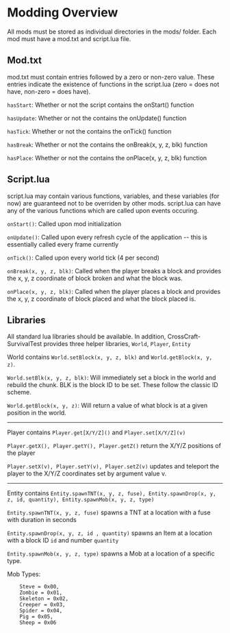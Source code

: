 # Modding Overview

All mods must be stored as individual directories in the mods/ folder.
Each mod must have a mod.txt and script.lua file.

## Mod.txt

mod.txt must contain entries followed by a zero or non-zero value.
These entries indicate the existence of functions in the script.lua (zero = does not have, non-zero = does have).


`hasStart`: Whether or not the script contains the onStart() function

`hasUpdate`: Whether or not the contains the onUpdate() function

`hasTick`: Whether or not the contains the onTick() function

`hasBreak`: Whether or not the contains the onBreak(x, y, z, blk) function

`hasPlace`: Whether or not the contains the onPlace(x, y, z, blk) function

## Script.lua

script.lua may contain various functions, variables, and these variables (for now) are guaranteed not to be overriden by other mods.
script.lua can have any of the various functions which are called upon events occuring.


`onStart()`: Called upon mod initialization

`onUpdate()`: Called upon every refresh cycle of the application -- this is essentially called every frame currently

`onTick()`: Called upon every world tick (4 per second)

`onBreak(x, y, z, blk)`: Called when the player breaks a block and provides the x, y, z coordinate of block broken and what the block was.

`onPlace(x, y, z, blk)`: Called when the player places a block and provides the x, y, z coordinate of block placed and what the block placed is.

## Libraries

All standard lua libraries should be available. In addition, CrossCraft-SurvivalTest provides three helper libraries, `World`, `Player`, `Entity`


World contains `World.setBlock(x, y, z, blk)` and `World.getBlock(x, y, z)`. 

`World.setBlk(x, y, z, blk)`: Will immediately set a block in the world and rebuild the chunk. BLK is the block ID to be set. These follow the classic ID scheme.

`World.getBlock(x, y, z)`: Will return a value of what block is at a given position in the world.

---

Player contains `Player.get[X/Y/Z]()` and `Player.set[X/Y/Z](v)`

`Player.getX(), Player.getY(), Player.getZ()` return the X/Y/Z positions of the player

`Player.setX(v), Player.setY(v), Player.setZ(v)` updates and teleport the player to the X/Y/Z coordinates set by argument value v.

---

Entity contains `Entity.spawnTNT(x, y, z, fuse), Entity.spawnDrop(x, y, z, id, quantity), Entity.spawnMob(x, y, z, type)`

`Entity.spawnTNT(x, y, z, fuse)` spawns a TNT at a location with a fuse with duration in seconds

`Entity.spawnDrop(x, y, z, id , quantity)` spawns an Item at a location with a block ID `id` and number `quantity`

`Entity.spawnMob(x, y, z, type)` spawns a Mob at a location of a specific type.

Mob Types:
```
    Steve = 0x00,
    Zombie = 0x01,
    Skeleton = 0x02,
    Creeper = 0x03,
    Spider = 0x04,
    Pig = 0x05,
    Sheep = 0x06
```
